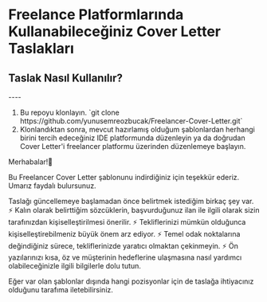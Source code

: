 <H1> Freelance Platformlarında Kullanabileceğiniz Cover Letter Taslakları </H1>

<H2> Taslak Nasıl Kullanılır? </H2>
----
<ol>
   <li>Bu repoyu klonlayın. `git clone https://github.com/yunusemreozbucak/Freelancer-Cover-Letter.git`</li>
   <li>Klonlandıktan sonra, mevcut hazırlamış olduğum şablonlardan herhangi birini tercih edeceğiniz IDE platformunda düzenleyin  ya da doğrudan Cover Letter'i freelancer platformu üzerinden düzenlemeye başlayın.</li>
</ol>

Merhabalar!👋

Bu Freelancer Cover Letter şablonunu indirdiğiniz için teşekkür ederiz. Umarız faydalı bulursunuz.

Taslağı güncellemeye başlamadan önce belirtmek istediğim birkaç şey var.
   ⚡ Kalın olarak belirttiğim sözcüklerin, başvurduğunuz ilan ile ilgili olarak sizin tarafınızdan kişiselleştirilmesi önerilir.
   ⚡ Tekliflerinizi mümkün olduğunca kişiselleştirebilmeniz büyük önem arz ediyor.
   ⚡ Temel odak noktalarına değindiğiniz sürece, tekliflerinizde yaratıcı olmaktan çekinmeyin.
   ⚡ Ön yazılarınızı kısa, öz ve müşterinin hedeflerine ulaşmasına nasıl yardımcı olabileceğinizle ilgili bilgilerle dolu tutun.
   
Eğer var olan şablonlar dışında hangi pozisyonlar için de taslağa ihtiyacınız olduğunu tarafıma iletebilirsiniz.
